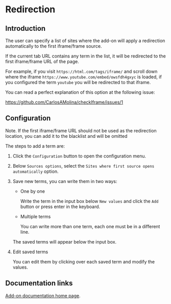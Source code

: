 # Redirection

## Introduction

The user can specify a list of sites where the add-on will apply a redirection automatically to the first iframe/frame source.

If the current tab URL contains any term in the list, it will be redirected to the first iframe/frame URL of the page.

For example, if you visit `https://html.com/tags/iframe/` and scroll down where the iframe `https://www.youtube.com/embed/owsfdh4gxyc` is loaded, if you configured the term `youtube` you will be redirected to that iframe.

You can read a perfect explanation of this option at the following issue:

<https://github.com/CarlosAMolina/checkIframe/issues/1>

## Configuration

Note. If the first iframe/frame URL should not be used as the redirection location, you can add it to the blacklist and will be omitted

The steps to add a term are:

1. Click the `Configuration` button to open the configuration menu.
2. Below `Sources options`, select the `Sites where first source opens automatically` option.
3. Save new terms, you can write them in two ways:
    - One by one

      Write the term in the input box below `New values` and click the `Add` button or press enter in the keyboard.

    - Multiple terms 

      You can write more than one term, each one must be in a different line.

    The saved terms will appear below the input box.

4. Edit saved terms 

    You can edit them by clicking over each saved term and modify the values.

## Documentation links

[Add-on documentation home page](https://cmoli.es/projects/check-iframe/introduction.html).
